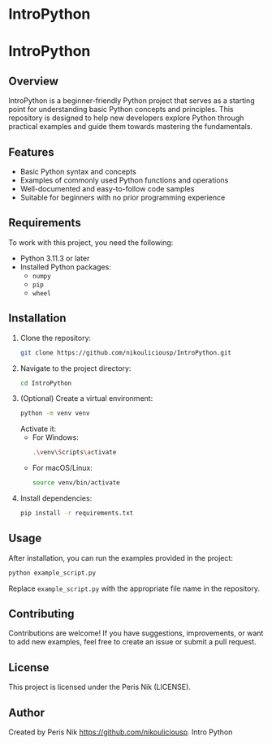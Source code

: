 # IntroPython

# IntroPython

## Overview

IntroPython is a beginner-friendly Python project that serves as a starting point for understanding basic Python
concepts and principles. This repository is designed to help new developers explore Python through practical examples
and guide them towards mastering the fundamentals.

## Features

- Basic Python syntax and concepts
- Examples of commonly used Python functions and operations
- Well-documented and easy-to-follow code samples
- Suitable for beginners with no prior programming experience

## Requirements

To work with this project, you need the following:

- Python 3.11.3 or later
- Installed Python packages:
    - `numpy`
    - `pip`
    - `wheel`

## Installation

1. Clone the repository:
   ```bash
   git clone https://github.com/nikouliciousp/IntroPython.git
   ```
2. Navigate to the project directory:
   ```bash
   cd IntroPython
   ```
3. (Optional) Create a virtual environment:
   ```bash
   python -m venv venv
   ```
   Activate it:
    - For Windows:
      ```bash
      .\venv\Scripts\activate
      ```
    - For macOS/Linux:
      ```bash
      source venv/bin/activate
      ```
4. Install dependencies:
   ```bash
   pip install -r requirements.txt
   ```

## Usage

After installation, you can run the examples provided in the project:

```bash
python example_script.py
```

Replace `example_script.py` with the appropriate file name in the repository.

## Contributing

Contributions are welcome! If you have suggestions, improvements, or want to add new examples, feel free to create an
issue or submit a pull request.

## License

This project is licensed under the Peris Nik (LICENSE).

## Author

Created by Peris Nik https://github.com/nikouliciousp.
Intro Python
